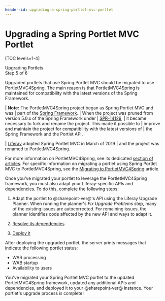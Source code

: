 ```yaml
---
header-id: upgrading-a-spring-portlet-mvc-portlet
---
```


# Upgrading a Spring Portlet MVC Portlet

[TOC levels=1-4]

<div class="learn-path-step">
    <p>Upgrading Portlets<br>Step 5 of 6</p>
</div>

Upgraded portlets that use Spring Portlet MVC should be migrated to use
PortletMVC4Spring. The main reason is that PortletMVC4Spring is maintained for
compatibility with the latest versions of the Spring Framework.

| **Note:** The PortletMVC4Spring project began as Spring Portlet MVC and was
| part of the [Spring Framework](https://spring.io/projects/spring-framework).
| When the project was pruned from version 5.0.x of the Spring Framework under
| [SPR-14129](https://github.com/spring-projects/spring-framework/issues/18701),
| it became necessary to fork and rename the project. This made it possible to
| improve and maintain the project for compatibility with the latest versions of
| the Spring Framework and the Portlet API.

| [Liferay](http://www.liferay.com/) adopted Spring Portlet MVC in March of 2019
| and the project was renamed to PortletMVC4Spring.

For more information on PortletMVC4Spring, see its dedicated
[section of articles](/docs/7-2/appdev/-/knowledge_base/a/portletmvc4spring).
For specific information on migrating a portlet using Spring Portlet MVC to
PortletMVC4Spring, see the
[Migrating to PortletMVC4Spring](/docs/7-2/appdev/-/knowledge_base/a/migrating-to-portletmvc4spring)
article.

Once you've migrated your portlet to leverage the PortletMVC4Spring framework,
you must also adapt your Liferay-specific APIs and dependencies. To do this,
complete the following steps:

1.  Adapt the portlet to @sharepoint-ver@'s API using the Liferay Upgrade Planner.
    When running the planner's *Fix Upgrade Problems* step, many of the existing
    issues are autocorrected. For remaining issues, the planner identifies code
    affected by the new API and ways to adapt it.

2.  [Resolve its dependencies](/docs/7-2/tutorials/-/knowledge_base/t/resolving-a-projects-dependencies)

3.  [Deploy it](/docs/7-2/reference/-/knowledge_base/r/deploying-a-project)

After deploying the upgraded portlet, the server prints messages that indicate
the following portlet status:

-   WAR processing
-   WAB startup
-   Availability to users

You've migrated your Spring Portlet MVC portlet to the updated PortletMVC4Spring
framework, updated any additional APIs and dependencies, and deployed it to your
@sharepoint-ver@ instance. Your portlet's upgrade process is complete!
